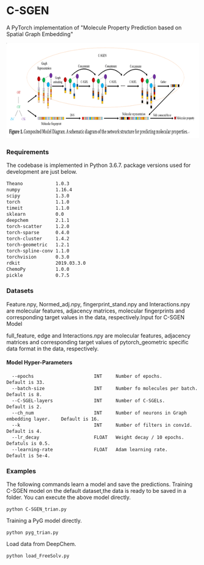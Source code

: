 # C-SGEN
A PyTorch implementation of "Molecule Property Prediction based on Spatial Graph Embedding"
<p align="center">
  <img width="800" height=250 src="Model-C-SGEN.jpg">
</p>
<p align="justify">


### Requirements
The codebase is implemented in Python 3.6.7. package versions used for development are just below.
```
Theano            1.0.3
numpy             1.16.4
scipy             1.3.0
torch             1.1.0
timeit            1.1.0
sklearn           0.0
deepchem          2.1.1
torch-scatter     1.2.0
torch-sparse      0.4.0
torch-cluster     1.4.2
torch-geometric   1.2.1
torch-spline-conv 1.1.0
torchvision       0.3.0
rdkit             2019.03.3.0
ChemoPy           1.0.0
pickle            0.7.5
```


### Datasets
Feature.npy, Normed_adj.npy, fingerprint_stand.npy and Interactions.npy are molecular features, adjacency matrices, molecular fingerprints and corresponding target values in the data, respectively.Input for C-SGEN Model

full_feature, edge and Interactions.npy are molecular features, adjacency matrices and corresponding target values of pytorch_geometric specific data format in the data, respectively.


#### Model Hyper-Parameters
```
  --epochs                      INT     Number of epochs.                              Default is 33.
  --batch-size                  INT     Number fo molecules per batch.                 Default is 8.
  --C-SGEL-layers               INT     Number of C-SGELs.                             Default is 2.
  --ch_num                      INT     Number of neurons in Graph embedding layer.    Default is 16.
  --k                           INT     Number of filters in conv1d.                   Default is 4.
  --lr_decay                    FLOAT   Weight decay / 10 epochs.                      Defatuls is 0.5.
  --learning-rate               FLOAT   Adam learning rate.                            Default is 5e-4.
```


### Examples

The following commands learn a model and save the predictions. Training C-SGEN model on the default dataset,the data is ready to be saved in a folder. You can execute the above model directly.
```
python C-SGEN_trian.py
```

Training a PyG model directly.
```
python pyg_trian.py
```

Load data from DeepChem.
```
python load_FreeSolv.py
```

